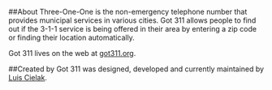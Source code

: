 ##About
Three-One-One is the non-emergency telephone number that provides municipal services in various cities. Got 311 allows people to find out if the 3-1-1 service is being offered in their area by entering a zip code or finding their location automatically.

Got 311 lives on the web at [got311.org](http://got311.org/).

##Created by
Got 311 was designed, developed and currently maintained by [Luis Cielak](http://twitter.com/luiscielak/).



